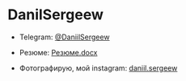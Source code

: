 # DanilSergeew
- Telegram: [@DaniilSergeew](https://t.me/DaniilSergeew)

- Резюме: [Резюме.docx](https://docs.google.com/document/d/1-LfE31iwGY40zfsk7Iqyz4O7DjrvGM3W4kSD8dOIsyw/edit)

- Фотографирую, мой instagram: [daniil.sergeew](https://www.instagram.com/daniil.sergeew)

